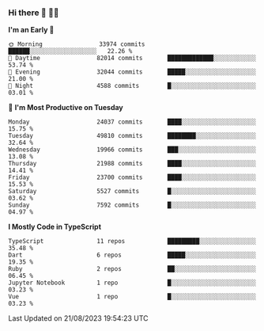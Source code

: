 ### Hi there 👋 🧑‍💻



<!--START_SECTION:waka-->
**I'm an Early 🐤** 

```text
🌞 Morning                33974 commits       ██████░░░░░░░░░░░░░░░░░░░   22.26 % 
🌆 Daytime                82014 commits       █████████████░░░░░░░░░░░░   53.74 % 
🌃 Evening                32044 commits       █████░░░░░░░░░░░░░░░░░░░░   21.00 % 
🌙 Night                  4588 commits        █░░░░░░░░░░░░░░░░░░░░░░░░   03.01 % 
```
📅 **I'm Most Productive on Tuesday** 

```text
Monday                   24037 commits       ████░░░░░░░░░░░░░░░░░░░░░   15.75 % 
Tuesday                  49810 commits       ████████░░░░░░░░░░░░░░░░░   32.64 % 
Wednesday                19966 commits       ███░░░░░░░░░░░░░░░░░░░░░░   13.08 % 
Thursday                 21988 commits       ████░░░░░░░░░░░░░░░░░░░░░   14.41 % 
Friday                   23700 commits       ████░░░░░░░░░░░░░░░░░░░░░   15.53 % 
Saturday                 5527 commits        █░░░░░░░░░░░░░░░░░░░░░░░░   03.62 % 
Sunday                   7592 commits        █░░░░░░░░░░░░░░░░░░░░░░░░   04.97 % 
```


**I Mostly Code in TypeScript** 

```text
TypeScript               11 repos            █████████░░░░░░░░░░░░░░░░   35.48 % 
Dart                     6 repos             █████░░░░░░░░░░░░░░░░░░░░   19.35 % 
Ruby                     2 repos             ██░░░░░░░░░░░░░░░░░░░░░░░   06.45 % 
Jupyter Notebook         1 repo              █░░░░░░░░░░░░░░░░░░░░░░░░   03.23 % 
Vue                      1 repo              █░░░░░░░░░░░░░░░░░░░░░░░░   03.23 % 
```




 Last Updated on 21/08/2023 19:54:23 UTC
<!--END_SECTION:waka-->


